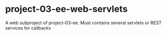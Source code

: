 # project-03-ee-web-servlets
A web subproject of project-03-ee. Must contains several servlets or REST services for callbacks
